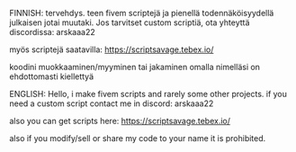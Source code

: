 FINNISH:
tervehdys. teen fivem scriptejä ja pienellä todennäköisyydellä julkaisen jotai muutaki.
Jos tarvitset custom scriptiä, ota yhteyttä discordissa: arskaaa22

myös scriptejä saatavilla: https://scriptsavage.tebex.io/

koodini muokkaaminen/myyminen tai jakaminen omalla nimelläsi on ehdottomasti kiellettyä

ENGLISH:
Hello, i make fivem scripts and rarely some other projects.
if you need a custom script contact me in discord: arskaaa22

also you can get scripts here: https://scriptsavage.tebex.io/

also if you modify/sell or share my code to your name it is prohibited.
